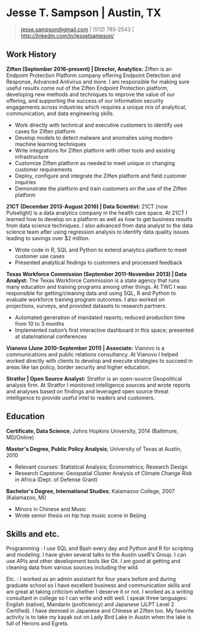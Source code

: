 Jesse T. Sampson | Austin, TX
============

> <jesse.sampson@gmail.com> | (512) 785-2543 | <http://linkedin.com/in/jessetsampson/>	

Work History
----------

**Ziften (September 2016-present) | Director, Analytics:** Ziften is an Endpoint Protection Platform company offering Endpoint Detection and Response, Advanced Antivirus and more. I am responsible for making sure useful results come out of the Ziften Endpoint Protection platform, developing new methods and techniques to improve the value of our offering, and supporting the success of our information security engagements across industries which requires a unique mix of analytical, communication, and data engineering skills. 

* Work directly with technical and executive customers to identify use cases for Ziften platform
* Develop models to detect malware and anomalies using modern machine learning techniques
* Write integrations for Ziften platform with other tools and existing infrastructure
* Customize Ziften platform as needed to meet unique or changing customer requirements
* Deploy, configure and integrate the Ziften platform and field customer inquiries 
* Demonstrate the platform and train customers on the use of the Ziften platform

**21CT (December 2013-August 2016) | Data Scientist:**
21CT (now Pulselight) is a data analytics company in the health care space. At 21CT I learned how to develop on a platform as well as how to get business results from data science techniques. I also advanced from data analyst to the data science team after using regression analysis to identify data quality issues leading to savings over $2 million. 

* Wrote code in R, SQL and Python to extend analytics platform to meet customer use cases
* Presented analytical findings to customers and processed feedback

**Texas Workforce Commission (September 2011-November 2013) | Data Analyst:**
The Texas Workforce Commission is a state agency that runs many education and training programs among other things. At TWC I was responsible for getting/cleaning data and using SQL, R and Python to evaluate workforce training program outcomes. I also worked on projections, surveys, and provided datasets to research partners. 

* Automated generation of mandated reports; reduced production time from 10 to 3 months
* Implemented nation’s first interactive dashboard in this space; presented at state/national conferences

**Vianovo (June 2010-September 2011) | Associate:**
Vianovo is a communications and public relations consultancy. At Vianovo I helped worked directly with clients to develop and execute strategies to succeed in areas like tax policy, border security and higher education.

**Stratfor | Open Source Analyst:**
Stratfor is an open-source Geopolitical analysis firm. At Stratfor I monitored intelligence sources and wrote reports and analyses based on findings and leveraged open source threat intelligence to provide useful intel to readers and customers. 

Education
---------
**Certificate, Data Science**; Johns Hopkins University, 2014 (Baltimore, MD/Online) 

**Master's Degree, Public Policy Analysis**; University of Texas at Austin, 2010 

* Relevant courses: Statistical Analysis; Econometrics; Research Design
* Research Capstone: Geospatial Cluster Analysis of Climate Change Risk in Africa (Dept. of Defense Grant)

**Bachelor's Degree, International Studies**; Kalamazoo College, 2007 (Kalamazoo, MI)

* Minors in Chinese and Music
* Wrote senior thesis on hip hop music scene in Beijing

Skills and etc.
----------------------------------------
Programming
: I use SQL and Bash every day and Python and R for scripting and modeling. I have given several talks to the Austin useR's Group. I can use APIs and other development tools like Git. I am good at getting and cleaning data from various sources including the wild.

Etc.
: I worked as an admin assistant for four years before and during graduate school so I have excellent business and communication skills and am great at taking criticism whether I deserve it or not. I worked as a writing consultant in college so I can write and edit well. I speak three languages: English (native), Mandarin (proficiency) and Japanese (JLPT Level 2 Certified). I have demoed in Japanese and Chinese at Ziften too. My favorite activity is to take my kayak out on Lady Bird Lake in Austin when the lake is full of Herons and Egrets. 

